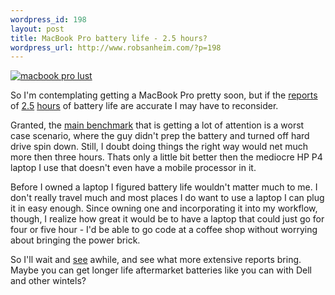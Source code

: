 ```yaml
--- 
wordpress_id: 198
layout: post
title: MacBook Pro battery life - 2.5 hours?
wordpress_url: http://www.robsanheim.com/?p=198
---
```

<a href="http://www.apple.com/macbookpro/"><img src='/wp-content/macbook_lust.png' alt='macbook pro lust' /></a>

So I'm contemplating getting a MacBook Pro pretty soon, but if the <a href="http://www.powerpage.org/archives/2006/02/macbook_pro_battery_benchmarks.html">reports</a> of <a href="http://theory.isthereason.com/?p=746">2.5</a> <a href="http://vaibhav.livejournal.com/105403.html">hours</a> of battery life are accurate I may have to reconsider.  

Granted, the  <a href="http://www.powerpage.org/archives/2006/02/macbook_pro_battery_benchmarks.html">main benchmark</a> that is getting a lot of attention is a worst case scenario, where the guy didn't prep the battery and turned off hard drive spin down.  Still, I doubt doing things the right way would net much more then three hours.  Thats only a little bit better then the mediocre HP P4 laptop I use that doesn't even have a mobile processor in it.  

Before I owned a laptop I figured battery life wouldn't matter much to me.  I don't really travel much and most places I do want to use a laptop I can plug it in easy enough.  Since owning one and incorporating it into my workflow, though, I realize how great it would be to have a laptop that could just go for four or five hour - I'd be able to go code at a coffee shop without worrying about bringing the power brick.

So I'll wait and <a href="http://www.engadget.com/2006/02/21/first-volley-of-macbook-pros-received/">see</a> awhile, and see what more extensive reports bring.  Maybe you can get longer life aftermarket batteries like you can with Dell and other wintels?<!--more-->
